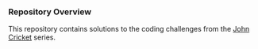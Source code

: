 

### Repository Overview

This repository contains solutions to the coding challenges from the [John Cricket](https://codingchallenges.fyi/challenges/intro) series. 

